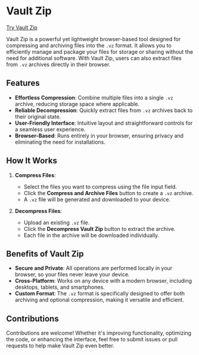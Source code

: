 # Vault Zip

[Try Vault Zip](https://your-link-here.com)

Vault Zip is a powerful yet lightweight browser-based tool designed for compressing and archiving files into the `.vz` format. It allows you to efficiently manage and package your files for storage or sharing without the need for additional software. With Vault Zip, users can also extract files from `.vz` archives directly in their browser.

## Features

- **Effortless Compression**: Combine multiple files into a single `.vz` archive, reducing storage space where applicable.
- **Reliable Decompression**: Quickly extract files from `.vz` archives back to their original state.
- **User-Friendly Interface**: Intuitive layout and straightforward controls for a seamless user experience.
- **Browser-Based**: Runs entirely in your browser, ensuring privacy and eliminating the need for installations.

## How It Works

1. **Compress Files**:  
   - Select the files you want to compress using the file input field.  
   - Click the **Compress and Archive Files** button to create a `.vz` archive.  
   - A `.vz` file will be generated and downloaded to your device.  

2. **Decompress Files**:  
   - Upload an existing `.vz` file.  
   - Click the **Decompress Vault Zip** button to extract the archive.  
   - Each file in the archive will be downloaded individually.  

## Benefits of Vault Zip

- **Secure and Private**: All operations are performed locally in your browser, so your files never leave your device.  
- **Cross-Platform**: Works on any device with a modern browser, including desktops, tablets, and smartphones.  
- **Custom Format**: The `.vz` format is specifically designed to offer both archiving and optional compression, making it versatile and efficient.  

## Contributions

Contributions are welcome! Whether it's improving functionality, optimizing the code, or enhancing the interface, feel free to submit issues or pull requests to help make Vault Zip even better.
